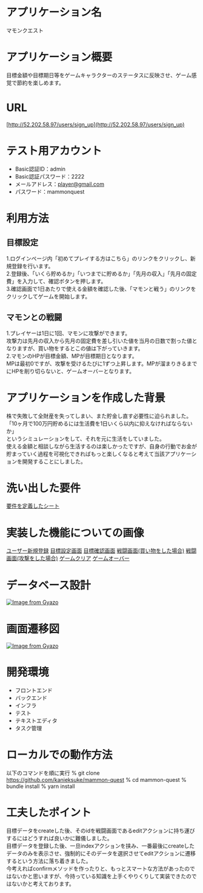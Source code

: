 # アプリケーション名
マモンクエスト

# アプリケーション概要
目標金額や目標期日等をゲームキャラクターのステータスに反映させ、ゲーム感覚で節約を楽しめます。

# URL
[http://52.202.58.97/users/sign_up](http://52.202.58.97/users/sign_up)

# テスト用アカウント
- Basic認証ID：admin
- Basic認証パスワード：2222
- メールアドレス：player@gmail.com
- パスワード：mammonquest

# 利用方法

## 目標設定
1.ログインページ内「初めてプレイする方はこちら」のリンクをクリックし、新規登録を行います。<br>
2.登録後、「いくら貯めるか」「いつまでに貯めるか」「先月の収入」「先月の固定費」を入力して、確認ボタンを押します。<br>
3.確認画面で1日あたりで使える金額を確認した後、「マモンと戦う」のリンクをクリックしてゲームを開始します。

## マモンとの戦闘
1.プレイヤーは1日に1回、マモンに攻撃ができます。<br>
攻撃力は先月の収入から先月の固定費を差し引いた値を当月の日数で割った値となりますが、買い物をするとこの値は下がっていきます。<br>
2.マモンのHPが目標金額、MPが目標期日となります。<br>
MPは最初0ですが、攻撃を受けるたびに1ずつ上昇します。MPが溜まりきるまでにHPを削り切らないと、ゲームオーバーとなります。

# アプリケーションを作成した背景
株で失敗して全財産を失ってしまい、また貯金し直す必要性に迫られました。<br>
「10ヶ月で100万円貯めるには生活費を1日いくら以内に抑えなければならないか」<br>
というシミュレーションをして、それを元に生活をしていました。<br>
使える金額と相談しながら生活するのは楽しかったですが、自身の行動でお金が貯まっていく過程を可視化できればもっと楽しくなると考えて当該アプリケーションを開発することにしました。

# 洗い出した要件
[要件を定義したシート](https://docs.google.com/spreadsheets/d/1MeHUUnYlXgyHNCk9L-pD9bzMjy9BqGuU2d9NtipgI_U/edit#gid=982722306)

# 実装した機能についての画像
[ユーザー新規登録](https://gyazo.com/1f9e13b006bebbafa76dbaa7bce13430)
[目標設定画面](https://gyazo.com/b4e7231a5ccc1ff2f5cf7260c37a03c9)
[目標確認画面](https://gyazo.com/28d41be7ddf9f7b2bd674f2551db534b)
[戦闘画面(買い物をした場合)](https://gyazo.com/0c3db9402b2558de284a8cbcd1ad50b8)
[戦闘画面(攻撃をした場合)](https://gyazo.com/1b7e10b45ec6708e54d8e18d13c90220)
[ゲームクリア](https://gyazo.com/0e6863bc491638e65f88954b16a82103)
[ゲームオーバー](https://gyazo.com/c5d473e33d6f5d2fe0b0f2b06c862418)

# データベース設計
[![Image from Gyazo](https://i.gyazo.com/de163cbd15916381b2caaa8ab2afbcf9.png)](https://gyazo.com/de163cbd15916381b2caaa8ab2afbcf9)

# 画面遷移図
[![Image from Gyazo](https://i.gyazo.com/88f331ab53e0222ff642a0d817bcd038.png)](https://gyazo.com/88f331ab53e0222ff642a0d817bcd038)

# 開発環境
- フロントエンド
- バックエンド
- インフラ
- テスト
- テキストエディタ
- タスク管理

# ローカルでの動作方法
以下のコマンドを順に実行
% git clone https://github.com/kanieksuke/mammon-quest
% cd mammon-quest
% bundle install
% yarn install

# 工夫したポイント
目標データをcreateした後、そのidを戦闘画面であるeditアクションに持ち運びするにはどうすれば良いかに難儀しました。<br>
目標データを登録した後、一旦indexアクションを挟み、一番最後にcreateしたデータのみを表示させ、強制的にそのデータを選択させてeditアクションに遷移するという方法に落ち着きました。<br>
今考えればconfirmメソッドを作ったりと、もっとスマートな方法があったのではないかと思いますが、今持っている知識を上手くやりくりして実装できたのではないかと考えております。
